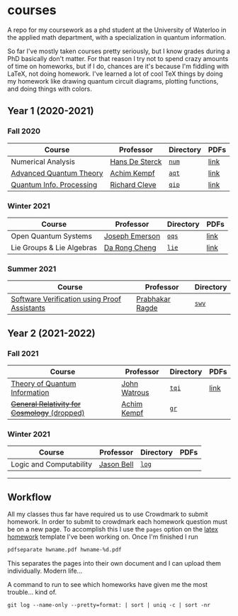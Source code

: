 # courses

A repo for my coursework as a phd student at the University of Waterloo in the applied math department, with a specialization in quantum information.

So far I've mostly taken courses pretty seriously, but I know grades during a PhD basically don't matter. For that reason I try not to spend crazy amounts of time on homeworks, but if I do, chances are it's because I'm fiddling with LaTeX, not doing homework. I've learned a lot of cool TeX things by doing my homework like drawing quantum circuit diagrams, plotting functions, and doing things with colors.

## Year 1 (2020-2021)

### Fall 2020

| Course                                                                                                                                     | Professor                                                       | Directory      | PDFs                                                          |
| ------------------------------------------------------------------------------------------------------------------------------------------ | --------------------------------------------------------------- | -------------- | ------------------------------------------------------------- |
| Numerical Analysis                                                                                                                         | [Hans De Sterck](http://www.hansdesterck.net/)                  | [`num`](./num) | [link](https://natestemen.xyz/latex/numerical-analysis/)      |
| [Advanced Quantum Theory](https://uwaterloo.ca/physics-of-information-lab/teaching/advanced-quantum-theory-amath-473673-phys454-fall-2020) | [Achim Kempf](https://uwaterloo.ca/physics-of-information-lab/) | [`aqt`](.aqt)  | [link](https://natestemen.xyz/latex/quantum-theory/)          |
| [Quantum Info. Processing](http://cleve.iqc.uwaterloo.ca/qic710/index.html)                                                                | [Richard Cleve](http://cleve.iqc.uwaterloo.ca/)                 | [`qip`](./qip) | [link](https://natestemen.xyz/latex/quantum-info-processing/) |

### Winter 2021

| Course                    | Professor                                                                    | Directory      | PDFs                                                       |
| ------------------------- | ---------------------------------------------------------------------------- | -------------- | ---------------------------------------------------------- |
| Open Quantum Systems      | [Joseph Emerson](https://services.iqc.uwaterloo.ca/people/profile/jemerson/) | [`oqs`](./oqs) | [link](https://natestemen.xyz/latex/open-quantum-systems/) |
| Lie Groups & Lie Algebras | [Da Rong Cheng](https://sites.google.com/view/daren-cheng)                   | [`lie`](./lie) | [link](https://natestemen.xyz/latex/lie-theory/)           |

### Summer 2021

| Course                                                                                | Professor                                            | Directory      |
| ------------------------------------------------------------------------------------- | ---------------------------------------------------- | -------------- |
| [Software Verification using Proof Assistants](https://cs.uwaterloo.ca/~plragde/747/) | [Prabhakar Ragde](https://cs.uwaterloo.ca/~plragde/) | [`swv`](./swv) |

## Year 2 (2021-2022)

### Fall 2021

| Course                                                                                                                                 | Professor                                                       | Directory      | PDFs                                                         |
| -------------------------------------------------------------------------------------------------------------------------------------- | --------------------------------------------------------------- | -------------- | ------------------------------------------------------------ |
| [Theory of Quantum Information](https://cs.uwaterloo.ca/~watrous/TQI/)                                                                 | [John Watrous](https://cs.uwaterloo.ca/~watrous/)               | [`tqi`](./tqi) | [link](https://natestemen.xyz/latex/theory-of-quantum-info/) |
| [~~General Relativity for Cosmology~~ (dropped)](https://uwaterloo.ca/poi/teaching/general-relativity-cosmology-amath875phys786-f2021) | [Achim Kempf](https://uwaterloo.ca/physics-of-information-lab/) | [`gr`](./gr)   |                                                              |

### Winter 2021

| Course                  | Professor                                           | Directory      | PDFs |
| ----------------------- | --------------------------------------------------- | -------------- | ---- |
| Logic and Computability | [Jason Bell](https://www.math.uwaterloo.ca/~jpbell) | [`log`](./log) |      |

---

## Workflow

All my classes thus far have required us to use Crowdmark to submit homework. In order to submit to crowdmark each homework question must be on a new page. To accomplish this I use the `pages` option on the [latex homework](https://github.com/natestemen/latex-homework/) template I've been working on. Once I'm finished I run

```bash
pdfseparate hwname.pdf hwname-%d.pdf
```

This separates the pages into their own document and I can upload them individually. Modern life...

A command to run to see which homeworks have given me the most trouble... kind of.

```
git log --name-only --pretty=format: | sort | uniq -c | sort -nr
```
